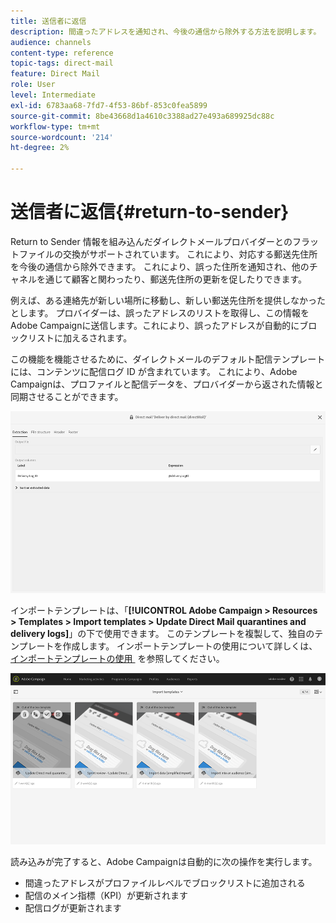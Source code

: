```yaml
---
title: 送信者に返信
description: 間違ったアドレスを通知され、今後の通信から除外する方法を説明します。
audience: channels
content-type: reference
topic-tags: direct-mail
feature: Direct Mail
role: User
level: Intermediate
exl-id: 6783aa68-7fd7-4f53-86bf-853c0fea5899
source-git-commit: 8be43668d1a4610c3388ad27e493a689925dc88c
workflow-type: tm+mt
source-wordcount: '214'
ht-degree: 2%

---
```


# 送信者に返信{#return-to-sender}

Return to Sender 情報を組み込んだダイレクトメールプロバイダーとのフラットファイルの交換がサポートされています。 これにより、対応する郵送先住所を今後の通信から除外できます。 これにより、誤った住所を通知され、他のチャネルを通じて顧客と関わったり、郵送先住所の更新を促したりできます。

例えば、ある連絡先が新しい場所に移動し、新しい郵送先住所を提供しなかったとします。 プロバイダーは、誤ったアドレスのリストを取得し、この情報をAdobe Campaignに送信します。これにより、誤ったアドレスが自動的にブロックリストに加えるされます。

この機能を機能させるために、ダイレクトメールのデフォルト配信テンプレートには、コンテンツに配信ログ ID が含まれています。 これにより、Adobe Campaignは、プロファイルと配信データを、プロバイダーから返された情報と同期させることができます。

![](assets/direct_mail_return_sender_1.png)

インポートテンプレートは、「**[!UICONTROL Adobe Campaign > Resources > Templates > Import templates > Update Direct Mail quarantines and delivery logs]**」の下で使用できます。 このテンプレートを複製して、独自のテンプレートを作成します。 インポートテンプレートの使用について詳しくは、[&#x200B; インポートテンプレートの使用 &#x200B;](../../automating/using/importing-data-with-import-templates.md#setting-up-import-templates) を参照してください。

![](assets/direct_mail_return_sender_2.png)

読み込みが完了すると、Adobe Campaignは自動的に次の操作を実行します。

* 間違ったアドレスがプロファイルレベルでブロックリストに追加される
* 配信のメイン指標（KPI）が更新されます
* 配信ログが更新されます
